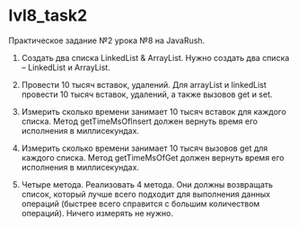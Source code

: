 # lvl8_task2

Практическое задание №2 урока №8 на JavaRush.

1. Создать два списка LinkedList & ArrayList. 
Нужно создать два списка – LinkedList и ArrayList. 

2. Провести 10 тысяч вставок, удалений. 
Для arrayList и linkedList провести 10 тысяч вставок, удалений, а также вызовов get и set. 

3. Измерить сколько времени занимает 10 тысяч вставок для каждого списка. 
Метод getTimeMsOfInsert должен вернуть время его исполнения в миллисекундах. 

4. Измерить сколько времени занимает 10 тысяч вызовов get для каждого списка. 
Метод getTimeMsOfGet должен вернуть время его исполнения в миллисекундах. 

5. Четыре метода. 
Реализовать 4 метода. Они должны возвращать список, который лучше всего подходит для выполнения данных операций 
(быстрее всего справится с большим количеством операций). Ничего измерять не нужно. 
